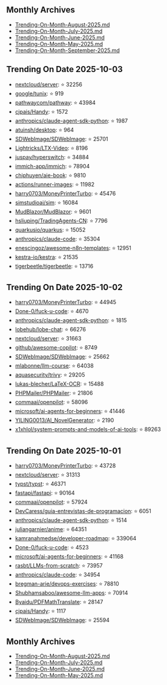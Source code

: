 ## Monthly Archives

- [Trending-On-Month-August-2025.md](./Trending-On-Month-August-2025.md)
- [Trending-On-Month-July-2025.md](./Trending-On-Month-July-2025.md)
- [Trending-On-Month-June-2025.md](./Trending-On-Month-June-2025.md)
- [Trending-On-Month-May-2025.md](./Trending-On-Month-May-2025.md)
- [Trending-On-Month-September-2025.md](./Trending-On-Month-September-2025.md)

## Trending On Date 2025-10-03

- [nextcloud/server](https://github.com/nextcloud/server): ⭐ 32256 
- [google/tunix](https://github.com/google/tunix): ⭐ 919 
- [pathwaycom/pathway](https://github.com/pathwaycom/pathway): ⭐ 43984 
- [cjpais/Handy](https://github.com/cjpais/Handy): ⭐ 1572 
- [anthropics/claude-agent-sdk-python](https://github.com/anthropics/claude-agent-sdk-python): ⭐ 1987 
- [atuinsh/desktop](https://github.com/atuinsh/desktop): ⭐ 964 
- [SDWebImage/SDWebImage](https://github.com/SDWebImage/SDWebImage): ⭐ 25701 
- [Lightricks/LTX-Video](https://github.com/Lightricks/LTX-Video): ⭐ 8196 
- [juspay/hyperswitch](https://github.com/juspay/hyperswitch): ⭐ 34884 
- [immich-app/immich](https://github.com/immich-app/immich): ⭐ 78904 
- [chiphuyen/aie-book](https://github.com/chiphuyen/aie-book): ⭐ 9810 
- [actions/runner-images](https://github.com/actions/runner-images): ⭐ 11982 
- [harry0703/MoneyPrinterTurbo](https://github.com/harry0703/MoneyPrinterTurbo): ⭐ 45476 
- [simstudioai/sim](https://github.com/simstudioai/sim): ⭐ 16084 
- [MudBlazor/MudBlazor](https://github.com/MudBlazor/MudBlazor): ⭐ 9601 
- [hsliuping/TradingAgents-CN](https://github.com/hsliuping/TradingAgents-CN): ⭐ 7796 
- [quarkusio/quarkus](https://github.com/quarkusio/quarkus): ⭐ 15052 
- [anthropics/claude-code](https://github.com/anthropics/claude-code): ⭐ 35304 
- [enescingoz/awesome-n8n-templates](https://github.com/enescingoz/awesome-n8n-templates): ⭐ 12951 
- [kestra-io/kestra](https://github.com/kestra-io/kestra): ⭐ 21535 
- [tigerbeetle/tigerbeetle](https://github.com/tigerbeetle/tigerbeetle): ⭐ 13716 

## Trending On Date 2025-10-02

- [harry0703/MoneyPrinterTurbo](https://github.com/harry0703/MoneyPrinterTurbo): ⭐ 44945 
- [Done-0/fuck-u-code](https://github.com/Done-0/fuck-u-code): ⭐ 4670 
- [anthropics/claude-agent-sdk-python](https://github.com/anthropics/claude-agent-sdk-python): ⭐ 1815 
- [lobehub/lobe-chat](https://github.com/lobehub/lobe-chat): ⭐ 66276 
- [nextcloud/server](https://github.com/nextcloud/server): ⭐ 31663 
- [github/awesome-copilot](https://github.com/github/awesome-copilot): ⭐ 8749 
- [SDWebImage/SDWebImage](https://github.com/SDWebImage/SDWebImage): ⭐ 25662 
- [mlabonne/llm-course](https://github.com/mlabonne/llm-course): ⭐ 64038 
- [aquasecurity/trivy](https://github.com/aquasecurity/trivy): ⭐ 29205 
- [lukas-blecher/LaTeX-OCR](https://github.com/lukas-blecher/LaTeX-OCR): ⭐ 15488 
- [PHPMailer/PHPMailer](https://github.com/PHPMailer/PHPMailer): ⭐ 21806 
- [commaai/openpilot](https://github.com/commaai/openpilot): ⭐ 58096 
- [microsoft/ai-agents-for-beginners](https://github.com/microsoft/ai-agents-for-beginners): ⭐ 41446 
- [YILING0013/AI_NovelGenerator](https://github.com/YILING0013/AI_NovelGenerator): ⭐ 2190 
- [x1xhlol/system-prompts-and-models-of-ai-tools](https://github.com/x1xhlol/system-prompts-and-models-of-ai-tools): ⭐ 89263 

## Trending On Date 2025-10-01

- [harry0703/MoneyPrinterTurbo](https://github.com/harry0703/MoneyPrinterTurbo): ⭐ 43728 
- [nextcloud/server](https://github.com/nextcloud/server): ⭐ 31313 
- [typst/typst](https://github.com/typst/typst): ⭐ 46371 
- [fastapi/fastapi](https://github.com/fastapi/fastapi): ⭐ 90164 
- [commaai/openpilot](https://github.com/commaai/openpilot): ⭐ 57924 
- [DevCaress/guia-entrevistas-de-programacion](https://github.com/DevCaress/guia-entrevistas-de-programacion): ⭐ 6051 
- [anthropics/claude-agent-sdk-python](https://github.com/anthropics/claude-agent-sdk-python): ⭐ 1514 
- [juliangarnier/anime](https://github.com/juliangarnier/anime): ⭐ 64351 
- [kamranahmedse/developer-roadmap](https://github.com/kamranahmedse/developer-roadmap): ⭐ 339064 
- [Done-0/fuck-u-code](https://github.com/Done-0/fuck-u-code): ⭐ 4523 
- [microsoft/ai-agents-for-beginners](https://github.com/microsoft/ai-agents-for-beginners): ⭐ 41168 
- [rasbt/LLMs-from-scratch](https://github.com/rasbt/LLMs-from-scratch): ⭐ 73957 
- [anthropics/claude-code](https://github.com/anthropics/claude-code): ⭐ 34954 
- [bregman-arie/devops-exercises](https://github.com/bregman-arie/devops-exercises): ⭐ 78810 
- [Shubhamsaboo/awesome-llm-apps](https://github.com/Shubhamsaboo/awesome-llm-apps): ⭐ 70914 
- [Byaidu/PDFMathTranslate](https://github.com/Byaidu/PDFMathTranslate): ⭐ 28147 
- [cjpais/Handy](https://github.com/cjpais/Handy): ⭐ 1117 
- [SDWebImage/SDWebImage](https://github.com/SDWebImage/SDWebImage): ⭐ 25594 

## Monthly Archives

- [Trending-On-Month-August-2025.md](./Trending-On-Month-August-2025.md)
- [Trending-On-Month-July-2025.md](./Trending-On-Month-July-2025.md)
- [Trending-On-Month-June-2025.md](./Trending-On-Month-June-2025.md)
- [Trending-On-Month-May-2025.md](./Trending-On-Month-May-2025.md)